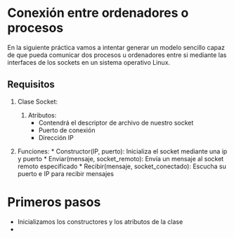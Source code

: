 # Conexión entre ordenadores o procesos

En la siguiente práctica vamos a intentar generar un modelo sencillo capaz de que pueda comunicar dos procesos u ordenadores entre si mediante 
las interfaces de los sockets en un sistema operativo Linux.

## Requisitos

1. Clase Socket:
   1. Atributos:
      * Contendrá el descriptor de archivo de nuestro socket
      * Puerto de conexión
      * Dirección IP

  2. Funciones:
    * Constructor(IP, puerto): Inicializa el socket mediante una ip y puerto
    * Enviar(mensaje, socket_remoto): Envía un mensaje al socket remoto especificado
    * Recibir(mensaje, socket_conectado): Escucha su puerto e IP para recibir mensajes

# Primeros pasos

   * Inicializamos los constructores y los atributos de la clase
   *  